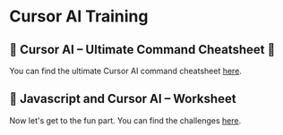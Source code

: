 # Cursor AI Training

## 🚀 Cursor AI – Ultimate Command Cheatsheet 🚀

You can find the ultimate Cursor AI command cheatsheet [here](./docs/cheat-sheet.md).

## 🧠 Javascript and Cursor AI – Worksheet

Now let's get to the fun part. You can find the challenges [here](./docs/challenges.md).
